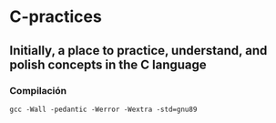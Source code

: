 # C-practices
## Initially, a place to practice, understand, and polish concepts in the C language

### Compilación

```
gcc -Wall -pedantic -Werror -Wextra -std=gnu89
```
